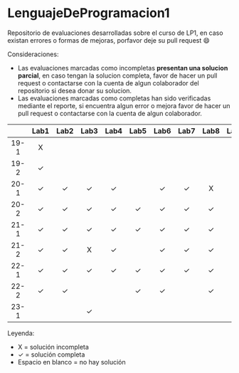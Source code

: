 # LenguajeDeProgramacion1
Repositorio de evaluaciones desarrolladas sobre el curso de LP1, en caso existan errores o formas de mejoras, porfavor deje su pull request :smile:

Consideraciones:

-   Las evaluaciones marcadas como incompletas **presentan una solucion parcial**, en caso tengan la solucion completa, favor de hacer un pull request o contactarse con la cuenta de algun colaborador del repositorio si desea donar su solucion.
-   Las evaluaciones marcadas como completas han sido verificadas mediante el reporte, si encuentra algun error o mejora  favor de hacer un pull request o contactarse con la cuenta de algun colaborador.




|       | Lab1  | Lab2  | Lab3  | Lab4  | Lab5  | Lab6  | Lab7  | Lab8  | Lab9  | Lab10 |  EX1  |  EX2  |
| :---: | :---: | :---: | :---: | :---: | :---: | :---: | :---: | :---: | :---: | :---: | :---: | :---: |
| 19-1  |   X   |       |       |       |       |       |       |       |       |       |       |       |
| 19-2  |   ✓   |       |       |       |       |       |       |       |       |       |       |       |
| 20-1  |   ✓   |   ✓   |   ✓   |   ✓   |       |   ✓   |   ✓   |   X   |       |   X   |   ✓   |   X   |
| 20-2  |   ✓   |   ✓   |   ✓   |   ✓   |   ✓   |   ✓   |   ✓   |   ✓   |   X   |       |   X   |   X   |
| 21-1  |   ✓   |   ✓   |   ✓   |   ✓   |   ✓   |   ✓   |   ✓   |   ✓   |   ✓   |   ✓   |   ✓   |   X   |
| 21-2  |   ✓   |   ✓   |   X   |   ✓   |       |   ✓   |   ✓   |   ✓   |   ✓   |   ✓   |   X   |   ✓   |
| 22-1  |   ✓   |   ✓   |   ✓   |   ✓   |   ✓   |   ✓   |   ✓   |   ✓   |   ✓   |   ✓   |   ✓   |   X   |
| 22-2  |   ✓   |   ✓   |       |       |   ✓   |   ✓   |       |   ✓   |   ✓   |       |       |       |
| 23-1  |       |       |   ✓    |       |      |      |       |      |     |       |       |       |

Leyenda:
- X = solución incompleta
- ✓ = solución completa
- Espacio en blanco = no hay solución



